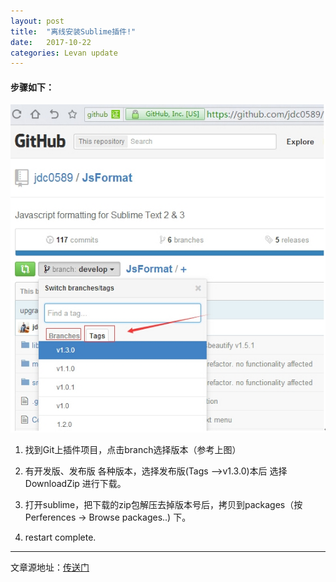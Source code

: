 ```yaml
---
layout: post
title:  "离线安装Sublime插件!"
date:   2017-10-22
categories: Levan update
---
```


####  步骤如下：

![eg img](/assets/2017-10-22/img1.jpg)

1)  找到Git上插件项目，点击branch选择版本（参考上图）



2) 有开发版、发布版  各种版本，选择发布版(Tags -->v1.3.0)本后 选择DownloadZip 进行下载。

3) 打开sublime，把下载的zip包解压去掉版本号后，拷贝到packages（按Perferences -> Browse packages..) 下。

4) restart complete.


---
文章源地址：[传送门](http://levana.blog.51cto.com/10236665/1651864)